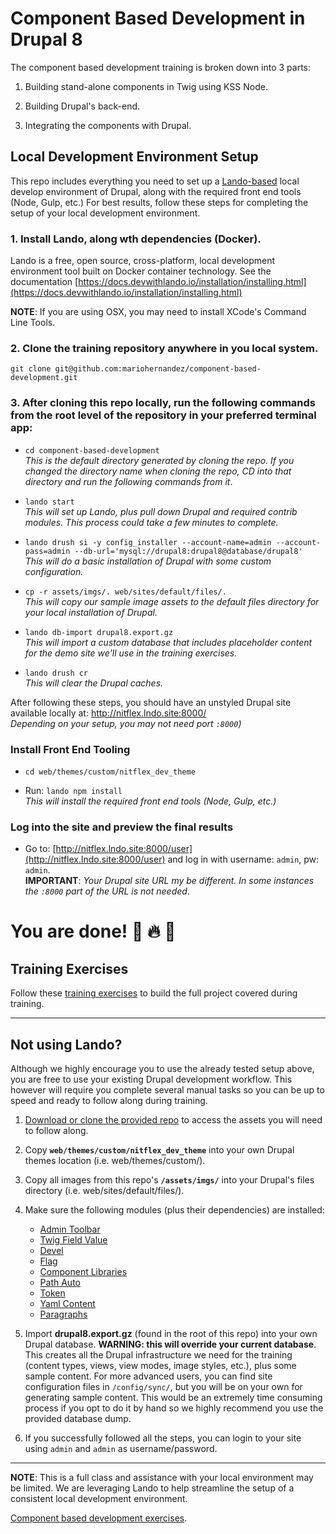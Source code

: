 # Component Based Development in Drupal 8
The component based development training is broken down into 3 parts:

1. Building stand-alone components in Twig using KSS Node.

2. Building Drupal's back-end.

3. Integrating the components with Drupal.

## Local Development Environment Setup

This repo includes everything you need to set up a [Lando-based](https://docs.devwithlando.io/) local develop environment of Drupal, along with the required front end tools (Node, Gulp, etc.) For best results, follow these steps for completing the setup of your local development environment.

### 1. Install Lando, along wth dependencies (Docker).
Lando is a free, open source, cross-platform, local development environment tool built on Docker container technology. See the documentation [https://docs.devwithlando.io/installation/installing.html](https://docs.devwithlando.io/installation/installing.html)

**NOTE**: If you are using OSX, you may need to install XCode's Command Line Tools.

### 2. Clone the training repository anywhere in you local system.
`git clone git@github.com:mariohernandez/component-based-development.git`

### 3. After cloning this repo locally, run the following commands from the root level of the repository in your preferred terminal app:

- `cd component-based-development`<br />_This is the default directory generated by cloning the repo.  If you changed the directory name when cloning the repo, CD into that directory and run the following commands from it_.

- `lando start`<br />_This will set up Lando, plus pull down Drupal and required contrib modules.  This process could take a few minutes to complete._

- `lando drush si -y config_installer --account-name=admin --account-pass=admin --db-url='mysql://drupal8:drupal8@database/drupal8'`<br />_This will do a basic installation of Drupal with some custom configuration._

- `cp -r assets/imgs/. web/sites/default/files/.`<br />_This will copy our sample image assets to the default files directory for your local installation of Drupal._

- `lando db-import drupal8.export.gz`<br />_This will import a custom database that includes placeholder content for the demo site we'll use in the training exercises._

- `lando drush cr`<br />_This will clear the Drupal caches._

After following these steps, you should have an unstyled Drupal site available locally at: http://nitflex.lndo.site:8000/<br />_Depending on your setup, you may not need port `:8000`)_

### Install Front End Tooling

- `cd web/themes/custom/nitflex_dev_theme`

- Run: `lando npm install`<br />_This will install the required front end tools (Node, Gulp, etc.)_

### Log into the site and preview the final results
- Go to: [http://nitflex.lndo.site:8000/user](http://nitflex.lndo.site:8000/user) and log in with username: `admin`, pw: `admin`.<br />**IMPORTANT**: _Your Drupal site URL my be different.  In some instances the `:8000` part of the URL is not needed_.


# You are done! 🙌 🔥 👊

## Training Exercises
Follow these [training exercises](https://mariohernandez.gitbooks.io/components-training/) to build the full project covered during training.


---
## Not using Lando?

Although we highly encourage you to use the already tested setup above, you are free to use your existing Drupal development workflow.  This however will require you complete several manual tasks so you can be up to speed and ready to follow along during training.

1. [Download or clone the provided repo](https://github.com/mariohernandez/component-based-development) to access the assets you will need to follow along.

2. Copy **`web/themes/custom/nitflex_dev_theme`** into your own Drupal themes location (i.e. web/themes/custom/).

3. Copy all images from this repo's **`/assets/imgs/`** into your Drupal's files directory (i.e. web/sites/default/files/).

4. Make sure the following modules (plus their dependencies) are installed:
    * [Admin Toolbar](https://www.drupal.org/project/admin_toolbar)
    * [Twig Field Value](https://www.drupal.org/project/twig_field_value)
    * [Devel](https://www.drupal.org/project/devel)
    * [Flag](https://www.drupal.org/project/flag)
    * [Component Libraries](https://www.drupal.org/project/components)
    * [Path Auto](https://www.drupal.org/project/pathauto)
    * [Token](https://www.drupal.org/project/token)
    * [Yaml Content](https://www.drupal.org/project/yaml_content)
    * [Paragraphs](https://www.drupal.org/project/paragraphs)

5. Import **drupal8.export.gz** (found in the root of this repo) into your own Drupal database. **WARNING: this will override your current database**.  This creates all the Drupal infrastructure we need for the training (content types, views, view modes, image styles, etc.), plus some sample content. For more advanced users, you can find site configuration files in `/config/sync/`, but you will be on your own for generating sample content. This would be an extremely time consuming process if you opt to do it by hand so we highly recommend you use the provided database dump.

6. If you successfully followed all the steps, you can login to your site using `admin` and `admin` as username/password.

---
**NOTE**:  This is a full class and assistance with your local environment may be limited. We are leveraging Lando to help streamline the setup of a consistent local development environment.


[Component based development exercises](https://mariohernandez.gitbooks.io/components-training/).
